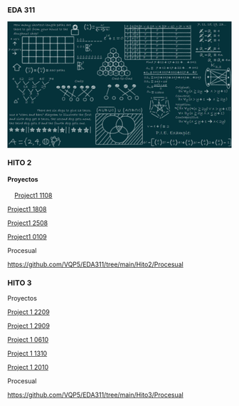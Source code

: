

### EDA 311  
<div align="center">
<img src="https://github.com/VQP5/EDA311/blob/main/Recursos/1_Ut55XNszCQPxCG9qaEQfAw.png" align="center" height="" width="600" />
</div>  
  

### <div align="center"></div>  
  



### HITO 2  
#### Proyectos 
&nbsp;&nbsp;&nbsp;&nbsp;[Project1 1108](https://github.com/VQP5/EDA311/blob/main/Hito2/Proyectos/project1%201108.zip)

[Project1 1808](https://github.com/VQP5/EDA311/blob/main/Hito2/Proyectos/Project1%201808.zip)

[Project1 2508](https://github.com/VQP5/EDA311/blob/main/Hito2/Proyectos/Project1%202508.zip)

[Project1 0109](https://github.com/VQP5/EDA311/blob/main/Hito2/Proyectos/Project1%200109.zip)

Procesual

https://github.com/VQP5/EDA311/tree/main/Hito2/Procesual  
  



### HITO 3  
Proyectos

[Project 1 2209](https://github.com/VQP5/EDA311/blob/main/Hito3/Proyectos/Project%201%202209.zip)

[Project 1 2909](https://github.com/VQP5/EDA311/blob/main/Hito3/Proyectos/Project%201%202909.zip)

[Project 1 0610](https://github.com/VQP5/EDA311/blob/main/Hito3/Proyectos/Project%201%200610.zip)

[Project 1 1310](https://github.com/VQP5/EDA311/blob/main/Hito3/Proyectos/Project%201%201310.zip)

[Project 1 2010](https://github.com/VQP5/EDA311/blob/main/Hito3/Proyectos/Project%201%202010.zip)

Procesual

https://github.com/VQP5/EDA311/tree/main/Hito3/Procesual  

<br />

